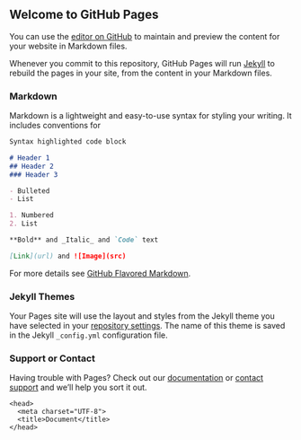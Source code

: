 ## Welcome to GitHub Pages

You can use the [editor on GitHub](https://github.com/alegomesilva/aula01-html/edit/main/README.md) to maintain and preview the content for your website in Markdown files.

Whenever you commit to this repository, GitHub Pages will run [Jekyll](https://jekyllrb.com/) to rebuild the pages in your site, from the content in your Markdown files.

### Markdown

Markdown is a lightweight and easy-to-use syntax for styling your writing. It includes conventions for

```markdown
Syntax highlighted code block

# Header 1
## Header 2
### Header 3

- Bulleted
- List

1. Numbered
2. List

**Bold** and _Italic_ and `Code` text

[Link](url) and ![Image](src)
```

For more details see [GitHub Flavored Markdown](https://guides.github.com/features/mastering-markdown/).

### Jekyll Themes

Your Pages site will use the layout and styles from the Jekyll theme you have selected in your [repository settings](https://github.com/alegomesilva/aula01-html/settings/pages). The name of this theme is saved in the Jekyll `_config.yml` configuration file.

### Support or Contact

Having trouble with Pages? Check out our [documentation](https://docs.github.com/categories/github-pages-basics/) or [contact support](https://support.github.com/contact) and we’ll help you sort it out.


<!DOCTYPE html>
<html lang="en">

    <head>
      <meta charset="UTF-8">
      <title>Document</title>
    </head>
    
  <body>
    <meta property = "og: locale" content = "pt-br"/>
    <meta property = "og: type" content = "video.movie"/>
    <meta property = "og: title" content = "Legião Urbana - Faroeste Caboclo" />
    <meta property = "og: video" content= "https://www.youtube.com/watch?v=eL6zdEwRKws"/>
    <meta property = "og: url" content = "https://www.vagalume.com.br/legiao-urbana/faroeste-cabloco.html" />
    <meta property = "og: image" content = "https://encrypted-tbn0.gstatic.com/images?q=tbn:ANd9GcQ70GhaJmOcFPAnsaoPhvq4JDjHn6sQhG6dPg&usqp=CAU" />
  </body>



</html>
